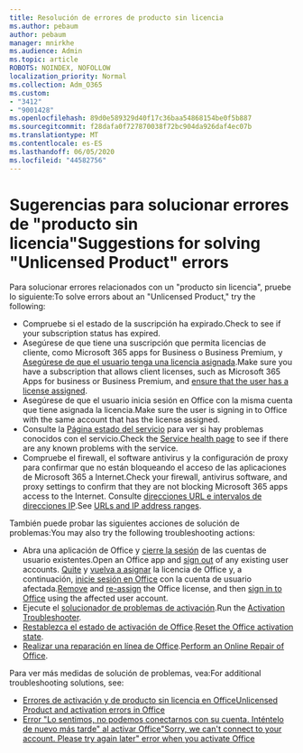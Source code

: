 ```yaml
---
title: Resolución de errores de producto sin licencia
ms.author: pebaum
author: pebaum
manager: mnirkhe
ms.audience: Admin
ms.topic: article
ROBOTS: NOINDEX, NOFOLLOW
localization_priority: Normal
ms.collection: Adm_O365
ms.custom:
- "3412"
- "9001428"
ms.openlocfilehash: 89d0e589329d40f17c36baa54868154be0f5b887
ms.sourcegitcommit: f28dafa0f727870038f72bc904da926daf4ec07b
ms.translationtype: MT
ms.contentlocale: es-ES
ms.lasthandoff: 06/05/2020
ms.locfileid: "44582756"
---
```

# <a name="suggestions-for-solving-unlicensed-product-errors"></a><span data-ttu-id="20861-102">Sugerencias para solucionar errores de "producto sin licencia"</span><span class="sxs-lookup"><span data-stu-id="20861-102">Suggestions for solving "Unlicensed Product" errors</span></span>

<span data-ttu-id="20861-103">Para solucionar errores relacionados con un "producto sin licencia", pruebe lo siguiente:</span><span class="sxs-lookup"><span data-stu-id="20861-103">To solve errors about an "Unlicensed Product," try the following:</span></span>

- <span data-ttu-id="20861-104">Compruebe si el estado de la suscripción ha expirado.</span><span class="sxs-lookup"><span data-stu-id="20861-104">Check to see if your subscription status has expired.</span></span>
- <span data-ttu-id="20861-105">Asegúrese de que tiene una suscripción que permita licencias de cliente, como Microsoft 365 apps for Business o Business Premium, y [Asegúrese de que el usuario tenga una licencia asignada](https://docs.microsoft.com/microsoft-365/admin/add-users/add-users).</span><span class="sxs-lookup"><span data-stu-id="20861-105">Make sure you have a subscription that allows client licenses, such as Microsoft 365 Apps for business or Business Premium, and [ensure that the user has a license assigned](https://docs.microsoft.com/microsoft-365/admin/add-users/add-users).</span></span> 
- <span data-ttu-id="20861-106">Asegúrese de que el usuario inicia sesión en Office con la misma cuenta que tiene asignada la licencia.</span><span class="sxs-lookup"><span data-stu-id="20861-106">Make sure the user is signing in to Office with the same account that has the license assigned.</span></span>
- <span data-ttu-id="20861-107">Consulte la [Página estado del servicio](https://docs.microsoft.com/office365/enterprise/view-service-health) para ver si hay problemas conocidos con el servicio.</span><span class="sxs-lookup"><span data-stu-id="20861-107">Check the [Service health page](https://docs.microsoft.com/office365/enterprise/view-service-health) to see if there are any known problems with the service.</span></span>
- <span data-ttu-id="20861-108">Compruebe el firewall, el software antivirus y la configuración de proxy para confirmar que no están bloqueando el acceso de las aplicaciones de Microsoft 365 a Internet.</span><span class="sxs-lookup"><span data-stu-id="20861-108">Check your firewall, antivirus software, and proxy settings to confirm that they are not blocking Microsoft 365 apps access to the Internet.</span></span> <span data-ttu-id="20861-109">Consulte [direcciones URL e intervalos de direcciones IP](https://docs.microsoft.com/office365/enterprise/urls-and-ip-address-ranges).</span><span class="sxs-lookup"><span data-stu-id="20861-109">See [URLs and IP address ranges](https://docs.microsoft.com/office365/enterprise/urls-and-ip-address-ranges).</span></span>

<span data-ttu-id="20861-110">También puede probar las siguientes acciones de solución de problemas:</span><span class="sxs-lookup"><span data-stu-id="20861-110">You may also try the following troubleshooting actions:</span></span> 

- <span data-ttu-id="20861-111">Abra una aplicación de Office y [cierre la sesión](https://support.office.com/article/5a20dc11-47e9-4b6f-945d-478cb6d92071) de las cuentas de usuario existentes.</span><span class="sxs-lookup"><span data-stu-id="20861-111">Open an Office app and [sign out](https://support.office.com/article/5a20dc11-47e9-4b6f-945d-478cb6d92071) of any existing user accounts.</span></span> <span data-ttu-id="20861-112">[Quite](https://docs.microsoft.com/microsoft-365/admin/manage/remove-licenses-from-users) y [vuelva a asignar](https://docs.microsoft.com/microsoft-365/admin/manage/assign-licenses-to-users) la licencia de Office y, a continuación, [inicie sesión en Office](https://support.office.com/article/628ea040-f265-49de-b986-be09c3ebf8a9) con la cuenta de usuario afectada.</span><span class="sxs-lookup"><span data-stu-id="20861-112">[Remove](https://docs.microsoft.com/microsoft-365/admin/manage/remove-licenses-from-users) and [re-assign](https://docs.microsoft.com/microsoft-365/admin/manage/assign-licenses-to-users) the Office license, and then [sign in to Office](https://support.office.com/article/628ea040-f265-49de-b986-be09c3ebf8a9) using the affected user account.</span></span>
- <span data-ttu-id="20861-113">Ejecute el [solucionador de problemas de activación](https://aka.ms/SARA-OfficeActivation-Alchemy).</span><span class="sxs-lookup"><span data-stu-id="20861-113">Run the [Activation Troubleshooter](https://aka.ms/SARA-OfficeActivation-Alchemy).</span></span>
- <span data-ttu-id="20861-114">[Restablezca el estado de activación de Office](https://docs.microsoft.com/office365/troubleshoot/activation/reset-office-365-proplus-activation-state).</span><span class="sxs-lookup"><span data-stu-id="20861-114">[Reset the Office activation state](https://docs.microsoft.com/office365/troubleshoot/activation/reset-office-365-proplus-activation-state).</span></span> 
- <span data-ttu-id="20861-115">[Realizar una reparación en línea de Office](https://support.office.com/Article/7821d4b6-7c1d-4205-aa0e-a6b40c5bb88b).</span><span class="sxs-lookup"><span data-stu-id="20861-115">[Perform an Online Repair of Office](https://support.office.com/Article/7821d4b6-7c1d-4205-aa0e-a6b40c5bb88b).</span></span>

<span data-ttu-id="20861-116">Para ver más medidas de solución de problemas, vea:</span><span class="sxs-lookup"><span data-stu-id="20861-116">For additional troubleshooting solutions, see:</span></span> 

- [<span data-ttu-id="20861-117">Errores de activación y de producto sin licencia en Office</span><span class="sxs-lookup"><span data-stu-id="20861-117">Unlicensed Product and activation errors in Office</span></span>](https://support.office.com/Article/0d23d3c0-c19c-4b2f-9845-5344fedc4380)
- [<span data-ttu-id="20861-118">Error "Lo sentimos, no podemos conectarnos con su cuenta. Inténtelo de nuevo más tarde" al activar Office</span><span class="sxs-lookup"><span data-stu-id="20861-118">"Sorry, we can't connect to your account. Please try again later" error when you activate Office</span></span>](https://docs.microsoft.com/office/troubleshoot/activation-installation/issue-when-activate-office-from-office-365)